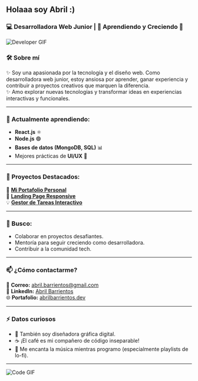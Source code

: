 ## Holaaa soy Abril :)
### 💻 Desarrolladora Web Junior | 🌱 Aprendiendo y Creciendo 🚀
![Developer GIF](https://media.giphy.com/media/qgQUggAC3Pfv687qPC/giphy.gif)
### 🛠 Sobre mí  
✨ Soy una apasionada por la tecnología y el diseño web. Como desarrolladora web junior, estoy ansiosa por aprender, ganar experiencia y contribuir a proyectos creativos que marquen la diferencia.  
✨ Amo explorar nuevas tecnologías y transformar ideas en experiencias interactivas y funcionales.  

---

### 🌱 Actualmente aprendiendo:  
- **React.js** ⚛️  
- **Node.js** 🟢  
- **Bases de datos (MongoDB, SQL)** 📊  
- Mejores prácticas de **UI/UX** 🎨  

---

### 🔭 Proyectos Destacados:  
📌 **[Mi Portafolio Personal](#)**  
🚀 **[Landing Page Responsive](#)**  
💡 **[Gestor de Tareas Interactivo](#)**  

---

### 🤝 Busco:  
- Colaborar en proyectos desafiantes.  
- Mentoría para seguir creciendo como desarrolladora.  
- Contribuir a la comunidad tech.  

---

### 📫 ¿Cómo contactarme?  
📧 **Correo:** [abril.barrientos@gmail.com](mailto:abril.barrientos@gmail.com)  
💼 **LinkedIn:** [Abril Barrientos](https://www.linkedin.com/in/abrilbarrientos)  
🌐 **Portafolio:** [abrilbarrientos.dev](https://abrilbarrientos.dev)  

---

### ⚡ Datos curiosos  
- 🎨 También soy diseñadora gráfica digital.  
- ☕ ¡El café es mi compañero de código inseparable!  
- 🎵 Me encanta la música mientras programo (especialmente playlists de lo-fi).  

---

![Code GIF](https://media.giphy.com/media/L1R1tvI9svkIWwpVYr/giphy.gif)

<!--
**AbrilBarrientos/AbrilBarrientos** is a ✨ _special_ ✨ repository because its `README.md` (this file) appears on your GitHub profile.

Here are some ideas to get you started:

- 🔭 I’m currently working on ...
- 🌱 I’m currently learning ...
- 👯 I’m looking to collaborate on ...
- 🤔 I’m looking for help with ...
- 💬 Ask me about ...
- 📫 How to reach me: ...
- 😄 Pronouns: ...
- ⚡ Fun fact: ...
-->
